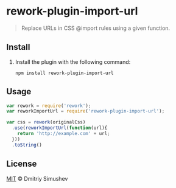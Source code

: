 # rework-plugin-import-url

> Replace URLs in CSS @import rules using a given function.


## Install

1. Install the plugin with the following command:

	```shell
	npm install rework-plugin-import-url
	```


## Usage

```js
var rework = require('rework');
var reworkImportUrl = require('rework-plugin-import-url');

var css = rework(originalCss)
  .use(reworkImportUrl(function(url){
    return 'http://example.com' + url;
  }))
  .toString()
```


## License

[MIT](http://opensource.org/licenses/MIT) © Dmitriy Simushev
